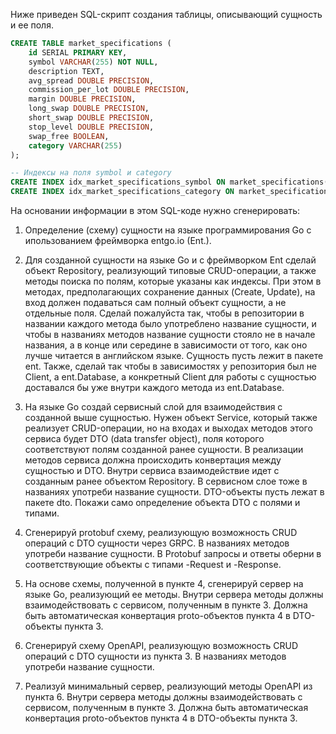 Ниже приведен SQL-скрипт создания таблицы, описывающий сущность и ее поля.
```sql
CREATE TABLE market_specifications (
    id SERIAL PRIMARY KEY,
    symbol VARCHAR(255) NOT NULL,
    description TEXT,
    avg_spread DOUBLE PRECISION,
    commission_per_lot DOUBLE PRECISION,
    margin DOUBLE PRECISION,
    long_swap DOUBLE PRECISION,
    short_swap DOUBLE PRECISION,
    stop_level DOUBLE PRECISION,
    swap_free BOOLEAN,
    category VARCHAR(255)
);

-- Индексы на поля symbol и category
CREATE INDEX idx_market_specifications_symbol ON market_specifications(symbol);
CREATE INDEX idx_market_specifications_category ON market_specifications(category);
```

На основании информации в этом SQL-коде нужно сгенерировать:

1. Определение (схему) сущности на языке программирования Go с ипользованием фреймворка entgo.io (Ent.). 

2. Для созданной сущности на языке Go и с фреймворком Ent сделай объект Repository, реализующий типовые CRUD-операции, а также методы поиска по полям, которые указаны как индексы. При этом в методах, предполагающих сохранение данных (Create, Update), на вход должен подаваться сам полный объект сущности, а не отдельные поля.
Сделай пожалуйста так, чтобы в репозитории в названии каждого метода было употреблено название сущности, и чтобы в названиях методов название сущности стояло не в начале названия, а в конце или середине в зависимости от того, как оно лучше читается в английском языке. Сущность пусть лежит в пакете ent.
Также, сделай так чтобы в зависимостях у репозитория был не Client, а ent.Database, а конкретный Client для работы с сущностью доставался бы уже внутри каждого метода из ent.Database.

3. На языке Go создай сервисный слой для взаимодействия с созданной выше сущностью. Нужен объект Service, который также реализует CRUD-операции, но на входах и выходах методов этого сервиса будет DTO (data transfer object), поля которого соответствуют полям созданной ранее сущности. В реализации методов сервиса должна происходить конвертация между сущностью и DTO. Внутри сервиса взаимодействие идет с созданным ранее объектом Repository. В сервисном слое тоже в названиях употреби название сущности. DTO-объекты пусть лежат в пакете dto.
Покажи само определение объекта DTO с полями и типами.

4. Сгенерируй protobuf схему, реализующую возможность CRUD операций с DTO сущности через GRPC. В названиях методов употреби название сущности. В Protobuf запросы и ответы оберни в соответствующие объекты с типами -Request и -Response.

5. На основе схемы, полученной в пункте 4, сгенерируй сервер на языке Go, реализующий ее методы. Внутри сервера методы должны взаимодействовать с сервисом, полученным в пункте 3. Должна быть автоматическая конвертация proto-объектов пункта 4 в DTO-объекты пункта 3.

6. Сгенерируй схему OpenAPI, реализующую возможность CRUD операций с DTO сущности из пункта 3. В названиях методов употреби название сущности.

7. Реализуй минимальный сервер, реализующий методы OpenAPI из пункта 6. Внутри сервера методы должны взаимодействовать с сервисом, полученным в пункте 3. Должна быть автоматическая конвертация proto-объектов пункта 4 в DTO-объекты пункта 3.